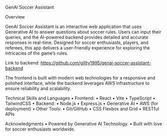 GenAI Soccer Assistant

Overview

GenAI Soccer Assistant is an interactive web application that uses Generative AI to answer questions about soccer rules. Users can input their queries, and the AI-powered backend provides detailed and accurate responses in real-time. Designed for soccer enthusiasts, players, and referees, this app delivers a user-friendly experience for exploring the intricacies of the game’s rules.

Link to backend: https://github.com/gillty1995/genai-soccer-assistant-backend

The frontend is built with modern web technologies for a responsive and polished interface, while the backend leverages AWS infrastructure to ensure reliability and scalability.

Technical Skills and Languages
• Frontend:
• React
• Vite
• TypeScript
• TailwindCSS
• Backend:
• Node.js
• Express.js
• Generative AI
• AWS (for deployment)
• Other Tools:
• Git/GitHub
• CSS Flexbox and Grid
• RESTful APIs

Acknowledgments
• Powered by Generative AI Technology.
• Built with love for soccer enthusiasts worldwide.
